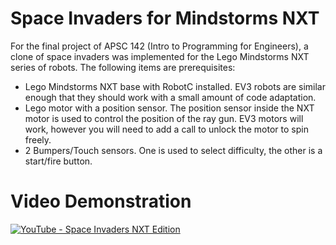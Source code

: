 # Space Invaders for Mindstorms NXT
For the final project of APSC 142 (Intro to Programming for Engineers), a clone of space invaders was implemented for the Lego Mindstorms NXT series of robots. The following items are prerequisites:

- Lego Mindstorms NXT base with RobotC installed. EV3 robots are similar enough that they should work with a small amount of code adaptation.
- Lego motor with a position sensor. The position sensor inside the NXT motor is used to control the position of the ray gun. EV3 motors will work, however you will need to add a call to unlock the motor to spin freely.
- 2 Bumpers/Touch sensors. One is used to select difficulty, the other is a start/fire button.

# Video Demonstration

[![YouTube - Space Invaders NXT Edition](https://img.youtube.com/vi/0m2zGkfNCMI/0.jpg)](https://www.youtube.com/watch?v=0m2zGkfNCMI)
